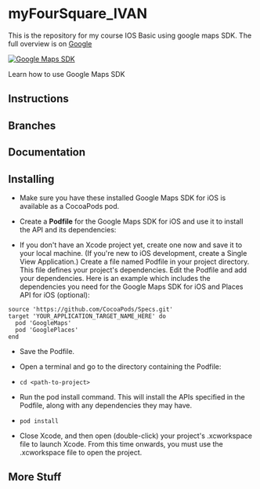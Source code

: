 # myFourSquare_IVAN

This is the repository for my course IOS Basic using google maps SDK. The full overview is on [Google](https://developers.google.com/maps/documentation/ios-sdk/start)

[![Google Maps SDK](https://lh3.googleusercontent.com/5fJ3bTOM07tpNKSMMillemWCCBBl969q4dyWL4gHUDeHHzStO5_Mkdxg_VBFlASW5CUAldMlrh_78AwIYArTOpg2xpVz2A=s688)](https://developers.google.com/maps/documentation/ios-sdk/map-with-marker)

Learn how to use Google Maps SDK
## Instructions

## Branches

## Documentation

## Installing
- Make sure you have these installed Google Maps SDK for iOS is available as a CocoaPods pod.
- Create a **Podfile** for the Google Maps SDK for iOS and use it to install the API and its dependencies:

- If you don't have an Xcode project yet, create one now and save it to your local machine. (If you're new to iOS development, create a Single View Application.)
Create a file named Podfile in your project directory. This file defines your project's dependencies.
Edit the Podfile and add your dependencies. Here is an example which includes the dependencies you need for the Google Maps SDK for iOS and Places API for iOS (optional):
```
source 'https://github.com/CocoaPods/Specs.git'
target 'YOUR_APPLICATION_TARGET_NAME_HERE' do
  pod 'GoogleMaps'
  pod 'GooglePlaces'
end
```


- Save the Podfile.
- Open a terminal and go to the directory containing the Podfile:

- ```cd <path-to-project>```
- Run the pod install command. This will install the APIs specified in the Podfile, along with any dependencies they may have.

- ```pod install```
- Close Xcode, and then open (double-click) your project's .xcworkspace file to launch Xcode. From this time onwards, you must use the .xcworkspace file to open the project.
## More Stuff

